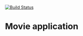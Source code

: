 [![Build Status](https://travis-ci.com/CphTobias/dat3sem-week3-movie-application.svg?branch=master)](https://travis-ci.com/CphTobias/dat3sem-week3-movie-application)

# Movie application
